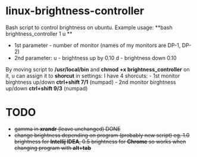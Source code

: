 # linux-brightness-controller
Bash script to control brightness on ubuntu. 
Example usage: 
**bash brightness_controller 1 u **

  * 1st parameter - number of monitor (names of my monitors are DP-1, DP-2)
  * 2nd parameter:
      u - brightness up by 0.10
      d - brightness down 0.10
  
By moving script to **/usr/local/bin** and **chmod +x brightness_controller** on it,
u can assign it to **shorcut** in settings:
  I have 4 shorcuts:
    - 1st monitor birghtness up/down **ctrl+shift 7/1** (numpad)
    - 2nd monitor birghtness up/down **ctrl+shift 9/3** (numpad)


# TODO 
 * <s>gamma in **xrandr** (leave unchanged)<s> DONE
 * change brightness depending on program (probably new script) eg. 1.0 brightness for **Intellij IDEA**, 0.5 brightness for **Chrome**
   so works when changing program with **alt+tab**
